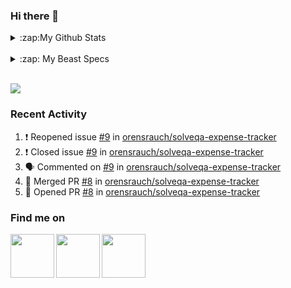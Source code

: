 ### Hi there 👋

<details>
 <summary>:zap:My Github Stats</summary>
 <img
align="left"
alt="My Github Stats"
src="https://github-readme-stats-iota-nine-37.vercel.app/api?username=orensrauch&show_icons=true&hide_border=true" />
</details>

<br>

<details>
 <summary>:zap: My Beast Specs</summary>

 <img align="right" src="https://user-images.githubusercontent.com/69259809/133923968-ce5332e2-6436-44fa-a1c5-6f7f42adf659.gif" width="270" height="270"/>

- Motherboard: ASUS PRIME Z5690-A LGA1200

- CPU: Intel 11th core i5-11500K @ 3.90Hz 12MB

- CPU Cooling: Asus TUF LC 240

- GPU: ASUS RTX 2080 

- Memory: HyperX Predator RGB 32GB DDR4 3200MHz CL 16

- HD: Corsair Force MP510 960GB M.2

- Power Supply: CoolerMaster V750 GOLD V2 750W
 
</details>

<br>

![](https://github-readme-stats-iota-nine-37.vercel.app/api/top-langs/?username=orensrauch&hide=java&layout=compact)

### Recent Activity

<!--START_SECTION:activity-->
1. ❗️ Reopened issue [#9](https://github.com/orensrauch/solveqa-expense-tracker/issues/9) in [orensrauch/solveqa-expense-tracker](https://github.com/orensrauch/solveqa-expense-tracker)
2. ❗️ Closed issue [#9](https://github.com/orensrauch/solveqa-expense-tracker/issues/9) in [orensrauch/solveqa-expense-tracker](https://github.com/orensrauch/solveqa-expense-tracker)
3. 🗣 Commented on [#9](https://github.com/orensrauch/solveqa-expense-tracker/issues/9) in [orensrauch/solveqa-expense-tracker](https://github.com/orensrauch/solveqa-expense-tracker)
4. 🎉 Merged PR [#8](https://github.com/orensrauch/solveqa-expense-tracker/pull/8) in [orensrauch/solveqa-expense-tracker](https://github.com/orensrauch/solveqa-expense-tracker)
5. 💪 Opened PR [#8](https://github.com/orensrauch/solveqa-expense-tracker/pull/8) in [orensrauch/solveqa-expense-tracker](https://github.com/orensrauch/solveqa-expense-tracker)
<!--END_SECTION:activity-->


### Find me on
<a href="https://www.linkedin.com/in/orensr/">
 <img align="left" src="https://user-images.githubusercontent.com/69259809/133924564-992b1cdc-e2c6-4326-a843-b7869b844c63.gif" width="70" height="70"/>
</a>
<a href="https://twitter.com/OrenRauch">
 <img align="left" src="https://user-images.githubusercontent.com/69259809/133924705-3a26d3d8-faf5-46bd-8319-29f907fefc44.gif" width="70" height="70"/>
</a>
<a href="https://www.facebook.com/orensrauch">
 <img align="left" src="https://user-images.githubusercontent.com/69259809/133924773-7867a9db-ebf0-4729-b60a-ca00e1328cea.gif" width="70" height="70"/>
</a>





